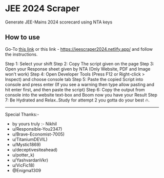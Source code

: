 # JEE 2024 Scraper

Generate JEE-Mains 2024 scorecard using NTA keys

## How to use

Go-To [this link](https://jeescraper2024.netlify.app/) or this link - https://jeescraper2024.netlify.app/ and follow the instructions.

Step 1: Select your shift
Step 2: Copy The script given on the page
Step 3: Open your Response sheet given by NTA (Only Website, PDF and Image won't work)
Step 4: Open Developer Tools (Press F12 or Right-click > Inspect) and choose console tab
Step 5: Paste the copied Script into console and press enter (If you see a warning then type allow pasting and hit enter first, and then paste the script)
Step 6: Copy the output from console into the website text-box and Boom now you have your Result
Step 7: Be Hydrated and Relax..Study for attempt 2 you gotta do your best 🔥.

---

Special Thanks:- 
- by yours truly :- Nikhil
- u/Responsible-You2347)
- u/Brave-Economist-7005)
- u/TitaniumDEVIL)
- u/Mystic1869)
- u/deceptivesiteahead)
- u/potter_k)
- u/YashvardanVkr)
- u/VicFic18)
- @Enigma1309
